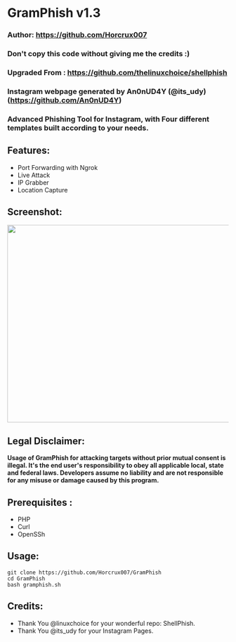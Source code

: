 # GramPhish v1.3

### Author: https://github.com/Horcrux007
### Don't copy this code without giving me the credits :) 
### Upgraded From : https://github.com/thelinuxchoice/shellphish
### Instagram webpage generated by An0nUD4Y (@its_udy) (https://github.com/An0nUD4Y)

### Advanced Phishing Tool for Instagram, with Four different templates built according to your needs. ###

## Features:
- Port Forwarding with Ngrok
- Live Attack 
- IP Grabber
- Location Capture


## Screenshot:
   <p align="left">
   <img width="800" height="450" src="https://user-images.githubusercontent.com/64679660/81673692-a93c4e00-9469-11ea-8267-782e5d0edb23.png"
   </p>

## Legal Disclaimer:

**Usage of GramPhish for attacking targets without prior mutual consent is illegal. It's the end user's responsibility to obey all applicable local, state and federal laws. Developers assume no liability and are not responsible for any misuse or damage caused by this program.** 

## Prerequisites :
- PHP
- Curl
- OpenSSh

## Usage:
```
git clone https://github.com/Horcrux007/GramPhish
cd GramPhish
bash gramphish.sh
```

## Credits:
- Thank You @linuxchoice for your wonderful repo: ShellPhish.
- Thank You @its_udy for your Instagram Pages.

